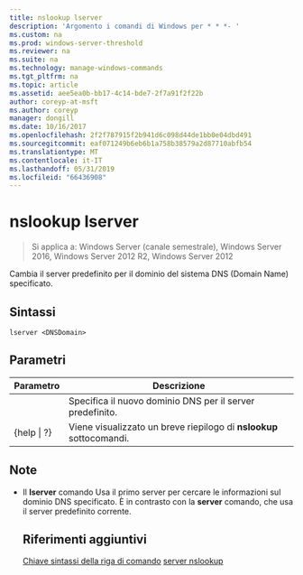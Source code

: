 ```yaml
---
title: nslookup lserver
description: 'Argomento i comandi di Windows per * * *- '
ms.custom: na
ms.prod: windows-server-threshold
ms.reviewer: na
ms.suite: na
ms.technology: manage-windows-commands
ms.tgt_pltfrm: na
ms.topic: article
ms.assetid: aee5ea0b-bb17-4c14-bde7-2f7a91f2f22b
author: coreyp-at-msft
ms.author: coreyp
manager: dongill
ms.date: 10/16/2017
ms.openlocfilehash: 2f2f787915f2b941d6c098d44de1bb0e04dbd491
ms.sourcegitcommit: eaf071249b6eb6b1a758b38579a2d87710abfb54
ms.translationtype: MT
ms.contentlocale: it-IT
ms.lasthandoff: 05/31/2019
ms.locfileid: "66436908"
---
```

# <a name="nslookup-lserver"></a>nslookup lserver

>Si applica a: Windows Server (canale semestrale), Windows Server 2016, Windows Server 2012 R2, Windows Server 2012

Cambia il server predefinito per il dominio del sistema DNS (Domain Name) specificato.
## <a name="syntax"></a>Sintassi
```
lserver <DNSDomain> 
```
## <a name="parameters"></a>Parametri

|    Parametro    |                      Descrizione                      |
|-----------------|-------------------------------------------------------|
|   <DNSDomain>   | Specifica il nuovo dominio DNS per il server predefinito.  |
| {help &#124; ?} | Viene visualizzato un breve riepilogo di **nslookup** sottocomandi. |

## <a name="remarks"></a>Note
- Il **lserver** comando Usa il primo server per cercare le informazioni sul dominio DNS specificato. È in contrasto con la **server** comando, che usa il server predefinito corrente.
  ## <a name="additional-references"></a>Riferimenti aggiuntivi
  [Chiave sintassi della riga di comando](command-line-syntax-key.md)
  [server nslookup](nslookup-server.md)
